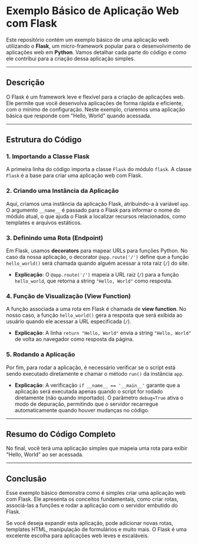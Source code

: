# Exemplo Básico de Aplicação Web com Flask

Este repositório contém um exemplo básico de uma aplicação web utilizando o **Flask**, um micro-framework popular para o desenvolvimento de aplicações web em **Python**. Vamos detalhar cada parte do código e como ele contribui para a criação dessa aplicação simples.

---

## Descrição

O Flask é um framework leve e flexível para a criação de aplicações web. Ele permite que você desenvolva aplicações de forma rápida e eficiente, com o mínimo de configuração. Neste exemplo, criaremos uma aplicação básica que responde com "Hello, World" quando acessada.

---

## Estrutura do Código

### 1. Importando a Classe Flask

A primeira linha do código importa a classe `Flask` do módulo `flask`. A classe `Flask` é a base para criar uma aplicação web com Flask.

### 2. Criando uma Instância da Aplicação

Aqui, criamos uma instância da aplicação Flask, atribuindo-a à variável `app`. O argumento `__name__` é passado para o Flask para informar o nome do módulo atual, o que ajuda o Flask a localizar recursos relacionados, como templates e arquivos estáticos.

### 3. Definindo uma Rota (Endpoint)

Em Flask, usamos **decorators** para mapear URLs para funções Python. No caso da nossa aplicação, o decorator `@app.route('/')` define que a função `hello_world()` será chamada quando alguém acessar a rota raiz (`/`) do site.

- **Explicação**: O `@app.route('/')` mapeia a URL raiz (`/`) para a função `hello_world`, que retorna a string `"Hello, World"` como resposta.

### 4. Função de Visualização (View Function)

A função associada a uma rota em Flask é chamada de **view function**. No nosso caso, a função `hello_world()` gera a resposta que será exibida ao usuário quando ele acessar a URL especificada (`/`).

- **Explicação**: A linha `return "Hello, World"` envia a string `"Hello, World"` de volta ao navegador como resposta da página.

### 5. Rodando a Aplicação

Por fim, para rodar a aplicação, é necessário verificar se o script está sendo executado diretamente e chamar o método `run()` da instância `app`.

- **Explicação**: A verificação `if __name__ == '__main__'` garante que a aplicação será executada apenas quando o script for rodado diretamente (não quando importado). O parâmetro `debug=True` ativa o modo de depuração, permitindo que o servidor recarregue automaticamente quando houver mudanças no código.

---

## Resumo do Código Completo

No final, você terá uma aplicação simples que mapeia uma rota para exibir "Hello, World" ao ser acessada.

---

## Conclusão

Esse exemplo básico demonstra como é simples criar uma aplicação web com Flask. Ele apresenta os conceitos fundamentais, como criar rotas, associá-las a funções e rodar a aplicação com o servidor embutido do Flask.

Se você deseja expandir esta aplicação, pode adicionar novas rotas, templates HTML, manipulação de formulários e muito mais. O Flask é uma excelente escolha para aplicações web leves e escaláveis.
